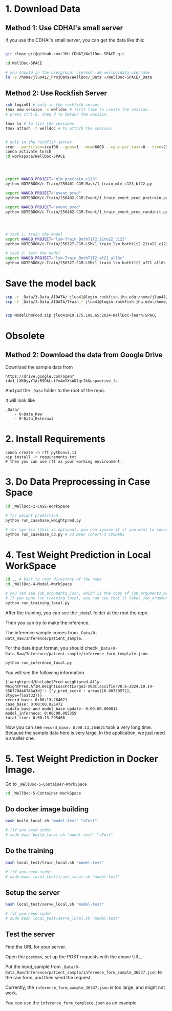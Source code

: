 # 1. Download Data


## Method 1: Use CDHAI's small server
If you use the CDHAI's small server, you can get the data like this:

```bash

git clone git@github.com:JHU-CDHAI/WellDoc-SPACE.git

cd WellDoc-SPACE

# you should in the usergroup: usermod -aG welldocdata username
ln -s /home/jluo41/_ProjData/WellDoc/_Data ~/WellDoc-SPACE/_Data
```

## Method 2: Use Rockfish Server

```bash
ssh login01 # only in the rockfish server. 
tmux new-session -s welldoc # first time to create the session. 
# press ctrl-b, then d to detach the session. 

tmux ls # to list the sessions. 
tmux attach -t welldoc # to attach the session. 
```

```bash

# only in the rockfish server. 
srun --partition=ica100 --gpus=1 --mem=60GB --cpus-per-task=8 --time=23:00:00 --pty /bin/bash
conda activate torch
cd workspace/WellDoc-SPACE




export WANDB_PROJECT="mlm_pretrain_c123"
python NOTEBOOK/c-Train/250401-CGM-Mask/1_train_mlm_c123_bf22.py

export WANDB_PROJECT="event_pred"
python NOTEBOOK/c-Train/250402-CGM-Event/1_train_event_pred_pretrain.py

export WANDB_PROJECT="event_pred"
python NOTEBOOK/c-Train/250402-CGM-Event/1_train_event_pred_randinit.py




# task 1: train the model
export WANDB_PROJECT="lsm-Train_BothT1T2_21to22_c123"
python NOTEBOOK/c-Train/250327-CGM-LSM/1_train_lsm_botht1t2_21to22_c123.py; exit

# task 2: test the model
export WANDB_PROJECT="lsm-Train_BothT1T2_af21_all6c"
python NOTEBOOK/c-Train/250327-CGM-LSM/1_train_lsm_botht1t2_af21_all6c.py; exit


```



# Save the model back

```bash
scp -r _Data/3-Data_AIDATA/ jluo41@login.rockfish.jhu.edu:/home/jluo41/workspace/WellDoc-SPACE/_Data
scp -r _Data/3-Data_AIDATA/Train_* jluo41@login.rockfish.jhu.edu:/home/jluo41/workspace/WellDoc-SPACE/_Data/3-Data_AIDATA/


scp ModelLhmFood.zip jluo41@10.175.198.65:2024-WellDoc-learn-SPACE
```


# Obsolete 



## Method 2: Download the data from Google Drive
Download the sample data from 

```
https://drive.google.com/open?id=1_LXK0yyY1AzR9DkLsfYm4mYXsAD7qr2k&usp=drive_fs
```

And put the `_Data` folder to the root of the repo. 

It will look like
```
_Data/
    - 0-Data_Raw
    - 9-Data_External
```

# 2. Install Requirements

```
conda create -n rft python=3.11
pip install -r requirements.txt
# then you can use rft as your working environment. 
```

# 3. Do Data Preprocessing in Case Space

```bash
cd _WellDoc-2-CASE-WorkSpace

# for weight prediction.
python run_casebase_weightpred.py

# for cgm-lsm (this is optional, you can ignore it if you want to focus in weight prediction)
python run_casebase_c3.py # c3 mean cohort-3 CVSDeRx
```

# 4. Test Weight Prediction in Local WorkSpace
```bash
cd .. # back to root directory of the repo
cd _WellDoc-4-Model-WorkSpace

# you can see job_arguments.json, which is the copy of job_arguments_weightpred.json
# if you opne run_training_local, you can see that it takes job_arguments.json as the arguments.
python run_training_local.py 
```

After the training, you can see the `_Model` folder at the root the repo. 

Then you can try to make the inference. 

The inference sample comes from `_Data/0-Data_Raw/Inference/patient_sample`.

For the data input format, you should check `_Data/0-Data_Raw/Inference/patient_sample/inference_form_template.json`.

```bash
python run_inference_local.py
```

You will see the following information.
```
{'weightpred/UniLabelPred-weightpred.Af1w-WeightPred.Af1M.WeightLossPctLarge2-XGBClassifierV0.6-2024.10.14-556770446746a3d1': {'y_pred_score': array([0.00730572], dtype=float32)}}
record_base: 0:00:13.264621
case_base: 0:00:00.025472
aidata_base and model_base update: 0:00:00.000014
model_infernece: 0:00:00.005359
total_time: 0:00:13.295466
```

Now you can see `record_base: 0:00:13.264621` took a very long time. Because the sample data here is very large. In the application, we just need a smaller one. 

# 5. Test Weight Prediction in Docker Image.

Go to `_WellDoc-5-Container-WorkSpace`


```bash
cd _WellDoc-5-Container-WorkSpace
```

## Do docker image building

```bash
bash build_local.sh "model-test" "vTest"

# (if you need sudo)
# sudo bash build_local.sh "model-test" "vTest" 
```


## Do the training

```bash
bash local_test/train_local.sh "model-test"

# (if you need sudo)
# sudo bash local_test/train_local.sh "model-test"
```


## Setup the server

```bash
bash local_test/serve_local.sh "model-test"

# (if you need sudo)
# sudo bash local_test/serve_local.sh "model-test"
```


## Test the server

Find the URL for your server.  


Open the `postman`, set up the POST requests with the above URL.

Put the input_sample from `_Data/0-Data_Raw/Inference/patient_sample/inference_form_sample_36537.json` to the raw form, and then send the request. 

Currently, the `inference_form_sample_36537.json` is too large, and might not work. 

You can use the `inference_form_template.json` as an example. 

